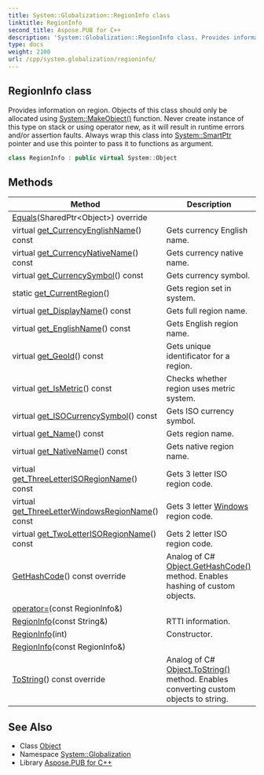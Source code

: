 ```yaml
---
title: System::Globalization::RegionInfo class
linktitle: RegionInfo
second_title: Aspose.PUB for C++
description: 'System::Globalization::RegionInfo class. Provides information on region. Objects of this class should only be allocated using System::MakeObject() function. Never create instance of this type on stack or using operator new, as it will result in runtime errors and/or assertion faults. Always wrap this class into System::SmartPtr pointer and use this pointer to pass it to functions as argument in C++.'
type: docs
weight: 2100
url: /cpp/system.globalization/regioninfo/
---
```

## RegionInfo class


Provides information on region. Objects of this class should only be allocated using [System::MakeObject()](../../system/makeobject/) function. Never create instance of this type on stack or using operator new, as it will result in runtime errors and/or assertion faults. Always wrap this class into [System::SmartPtr](../../system/smartptr/) pointer and use this pointer to pass it to functions as argument.

```cpp
class RegionInfo : public virtual System::Object
```

## Methods

| Method | Description |
| --- | --- |
| [Equals](./equals/)(SharedPtr\<Object\>) override |  |
| virtual [get_CurrencyEnglishName](./get_currencyenglishname/)() const | Gets currency English name. |
| virtual [get_CurrencyNativeName](./get_currencynativename/)() const | Gets currency native name. |
| virtual [get_CurrencySymbol](./get_currencysymbol/)() const | Gets currency symbol. |
| static [get_CurrentRegion](./get_currentregion/)() | Gets region set in system. |
| virtual [get_DisplayName](./get_displayname/)() const | Gets full region name. |
| virtual [get_EnglishName](./get_englishname/)() const | Gets English region name. |
| virtual [get_GeoId](./get_geoid/)() const | Gets unique identificator for a region. |
| virtual [get_IsMetric](./get_ismetric/)() const | Checks whether region uses metric system. |
| virtual [get_ISOCurrencySymbol](./get_isocurrencysymbol/)() const | Gets ISO currency symbol. |
| virtual [get_Name](./get_name/)() const | Gets region name. |
| virtual [get_NativeName](./get_nativename/)() const | Gets native region name. |
| virtual [get_ThreeLetterISORegionName](./get_threeletterisoregionname/)() const | Gets 3 letter ISO region code. |
| virtual [get_ThreeLetterWindowsRegionName](./get_threeletterwindowsregionname/)() const | Gets 3 letter [Windows](../../system.windows/) region code. |
| virtual [get_TwoLetterISORegionName](./get_twoletterisoregionname/)() const | Gets 2 letter ISO region code. |
| [GetHashCode](./gethashcode/)() const override | Analog of C# [Object.GetHashCode()](../../system/object/gethashcode/) method. Enables hashing of custom objects. |
| [operator=](./operator=/)(const RegionInfo\&) |  |
| [RegionInfo](./regioninfo/)(const String\&) | RTTI information. |
| [RegionInfo](./regioninfo/)(int) | Constructor. |
| [RegionInfo](./regioninfo/)(const RegionInfo\&) |  |
| [ToString](./tostring/)() const override | Analog of C# [Object.ToString()](../../system/object/tostring/) method. Enables converting custom objects to string. |
## See Also

* Class [Object](../../system/object/)
* Namespace [System::Globalization](../)
* Library [Aspose.PUB for C++](../../)
